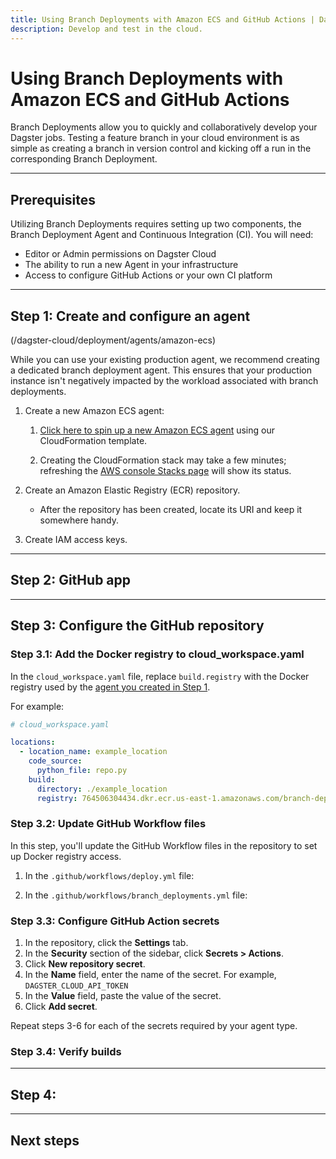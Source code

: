 ```yaml
---
title: Using Branch Deployments with Amazon ECS and GitHub Actions | Dagster Cloud
description: Develop and test in the cloud.
---
```


# Using Branch Deployments with Amazon ECS and GitHub Actions

Branch Deployments allow you to quickly and collaboratively develop your Dagster jobs. Testing a feature branch in your cloud environment is as simple as creating a branch in version control and kicking off a run in the corresponding Branch Deployment.

---

## Prerequisites

Utilizing Branch Deployments requires setting up two components, the Branch Deployment Agent and Continuous Integration (CI). You will need:

- Editor or Admin permissions on Dagster Cloud
- The ability to run a new Agent in your infrastructure
- Access to configure GitHub Actions or your own CI platform

---

## Step 1: Create and configure an agent

(/dagster-cloud/deployment/agents/amazon-ecs)

While you can use your existing production agent, we recommend creating a dedicated branch deployment agent. This ensures that your production instance isn't negatively impacted by the workload associated with branch deployments.

1. Create a new Amazon ECS agent:
   1. [Click here to spin up a new Amazon ECS agent](https://console.aws.amazon.com/cloudformation/home#/stacks/create/review?templateURL=https://s3.amazonaws.com/dagster.cloud/cloudformation/ecs-agent-branch-deployments.yaml) using our CloudFormation template.

   2. Creating the CloudFormation stack may take a few minutes; refreshing the [AWS console Stacks page](https://console.aws.amazon.com/cloudformation/home#/stacks) will show its status.
2. Create an Amazon Elastic Registry (ECR) repository.
   - After the repository has been created, locate its URI and keep it somewhere handy.
    
3. Create IAM access keys.

---

## Step 2: GitHub app

---

## Step 3: Configure the GitHub repository

### Step 3.1: Add the Docker registry to cloud_workspace.yaml

In the `cloud_workspace.yaml` file, replace `build.registry` with the Docker registry used by the [agent you created in Step 1](#step-1-create-and-configure-an-agent).

For example:

```yaml
# cloud_workspace.yaml

locations:
  - location_name: example_location
    code_source:
      python_file: repo.py
    build:
      directory: ./example_location
      registry: 764506304434.dkr.ecr.us-east-1.amazonaws.com/branch-deployment-agent
```

### Step 3.2: Update GitHub Workflow files

In this step, you'll update the GitHub Workflow files in the repository to set up Docker registry access.

1. In the `.github/workflows/deploy.yml` file:

2. In the `.github/workflows/branch_deployments.yml` file:

### Step 3.3: Configure GitHub Action secrets

1. In the repository, click the **Settings** tab.
2. In the **Security** section of the sidebar, click **Secrets > Actions**.
3. Click **New repository secret**.
4. In the **Name** field, enter the name of the secret. For example, `DAGSTER_CLOUD_API_TOKEN`
5. In the **Value** field, paste the value of the secret.
6. Click **Add secret**.

Repeat steps 3-6 for each of the secrets required by your agent type.

<!-- 
ALL
	- DAGSTER_CLOUD_API_TOKEN
	- ORGANIZATION_ID

AWS ECS
	- AWS_ACCESS_KEY 
	- AWS_SECRET_ACCESS_KEY
 -->

### Step 3.4: Verify builds

---

## Step 4: 

---

## Next steps